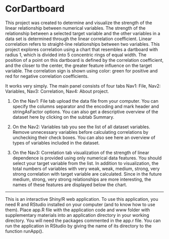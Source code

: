 # CorDartboard
This project was created to determine and visualize the strength of the linear relationship between numerical variables. The strength of the relationship between a selected target variable and the other variables in a data set is determined through the linear correlation coefficient. 
Linear correlation refers to straight-line relationships between two variables.
This project explores correlation using a chart that resembles a dartboard with radius 1, which is divided into 5 concentric rings of equal width. The position of a point on this dartboard is defined by the correlation coefficient, and the closer to the center, the greater feature influence on the target variable. The correlation sign is shown using color: green for positive and red for negative correlation coefficients.

It works very simply. The main panel consists of four tabs Nav1: File, Nav2: Variables, Nav3: Correlation, Nav4: About project.

1. On the Nav1: File tab upload the data file from your computer. You can specify the columns separator and the encoding and mark header and stringAsFactor options. You can also get a descriptive overview of the dataset here by clicking on the subtab Summary.

2. On the Nav2: Variables tab you see the list of all dataset variables. Remove unnecessary variables before calculating correlations by unchecking their check boxes. You can also see here an overview of types of variables included in the dataset.

3. On the Nav3: Correlation tab visualization of the strength of linear dependence is provided using only numerical data features. You should select your target variable from the list. In addition to visualization, the total numbers of variables with very weak, weak, medium, strong, very strong correlation with target variable are calculated.
Since in the future medium, strong, very strong relationships are more interesting, the names of these features are displayed below the chart.

----------------------------------------------------
This is an interactive Shiny/R web application. To use this application, you need R and RStudio installed on your computer (and to know how to use them). Place app.R file with the application code and www folder with supplementary materials into an application directory in your working directory. You will need the packages commented in the app.r file. You can run the application in RStudio by giving the name of its directory to the function runApp().
